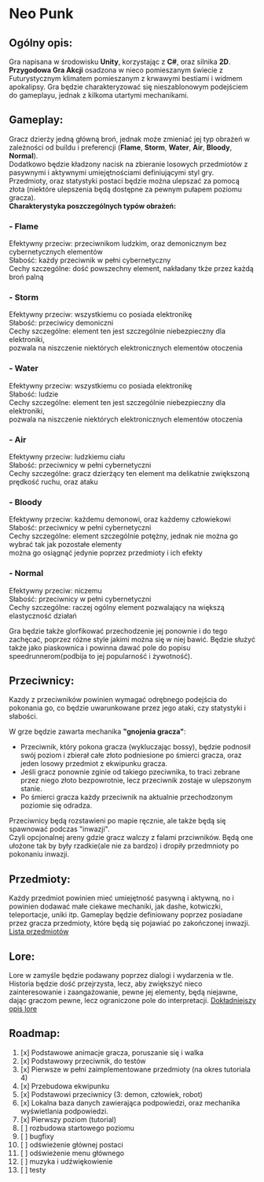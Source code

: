 ﻿# Neo Punk

## Ogólny opis:
Gra napisana w środowisku __Unity__, korzystając z __C#__, oraz silnika __2D__.  
__Przygodowa Gra Akcji__ osadzona w nieco pomieszanym świecie z Futurystycznym klimatem pomieszanym z krwawymi bestiami i widmem apokalipsy.
Gra będzie charakteryzować się nieszablonowym podejściem do gameplayu, jednak z kilkoma utartymi mechanikami.

## Gameplay:
Gracz dzierży jedną główną broń, jednak może zmieniać jej typ obrażeń w zależności od buildu i preferencji (**Flame**, **Storm**, **Water**, **Air**, **Bloody**, **Normal**).  
Dodatkowo będzie kładzony nacisk na zbieranie losowych przedmiotów z pasywnymi i aktywnymi umiejętnościami definiującymi styl gry.  
Przedmioty, oraz statystyki postaci będzie można ulepszać za pomocą złota (niektóre ulepszenia będą dostępne za pewnym pułapem poziomu gracza).  
**Charakterystyka poszczególnych typów obrażeń:**

### - Flame
Efektywny przeciw: przeciwnikom ludzkim, oraz demonicznym bez cybernetycznych elementów  
Słabość: każdy przeciwnik w pełni cybernetyczny  
Cechy szczególne: dość powszechny element, nakładany tkże przez każdą broń palną
### - Storm
Efektywny przeciw: wszystkiemu co posiada elektronikę  
Słabość: przeciwicy demoniczni  
Cechy szczególne: element ten jest szczególnie niebezpieczny dla elektroniki,  
pozwala na niszczenie niektórych elektronicznych elementów otoczenia
### - Water
Efektywny przeciw: wszystkiemu co posiada elektronikę  
Słabość: ludzie  
Cechy szczególne: element ten jest szczególnie niebezpieczny dla elektroniki,  
pozwala na niszczenie niektórych elektronicznych elementów otoczenia
### - Air
Efektywny przeciw: ludzkiemu ciału  
Słabość: przeciwnicy w pełni cybernetyczni  
Cechy szczególne: gracz dzierżący ten element ma delikatnie zwiększoną prędkość ruchu, oraz ataku
### - Bloody
Efektywny przeciw: każdemu demonowi, oraz każdemy człowiekowi  
Słabość: przeciwnicy w pełni cybernetyczni  
Cechy szczególne: element szczególnie potężny, jednak nie można go wybrać tak jak pozostałe elementy  
można go osiągnąć jedynie poprzez przedmioty i ich efekty
### - Normal
Efektywny przeciw: niczemu  
Słabość: przeciwnicy w pełni cybernetyczni  
Cechy szczególne: raczej ogólny element pozwalający na większą elastyczność działań

Gra będzie także glorfikować przechodzenie jej ponownie i do tego zachęcać, poprzez różne style jakimi można się w niej bawić.
Będzie służyć także jako piaskownica i powinna dawać pole do popisu speedrunnerom(podbija to jej popularność i żywotność).

## Przeciwnicy: 
Kazdy z przeciwników powinien wymagać odrębnego podejścia do pokonania go, co będzie uwarunkowane przez jego ataki, czy statystyki i słabości.  

W grze będzie zawarta mechanika **"gnojenia gracza"**:
- Przeciwnik, który pokona gracza (wykluczając bossy), będzie podnosił swój poziom i zbierał całe złoto podniesione po śmierci gracza, oraz jeden losowy przedmiot z ekwipunku gracza.
- Jeśli gracz ponownie zginie od takiego pzeciwnika, to traci zebrane przez niego złoto bezpowrotnie, lecz przeciwnik zostaje w ulepszonym stanie.
- Po śmierci gracza każdy przeciwnik na aktualnie przechodzonym poziomie się odradza.

Przeciwnicy będą rozstawieni po mapie ręcznie, ale także będą się spawnować podczas "inwazji".  
Czyli opcjonalnej areny gdzie gracz walczy z falami przciwników. Będą one ułożone tak by były rzadkie(ale nie za bardzo) i dropiły przedmnioty po pokonaniu inwazji.

## Przedmioty:
Każdy przedmiot powinien mieć umiejętność pasywną i aktywną, no i powinien dodawać małe ciekawe mechaniki, jak dashe, kotwiczki, teleportacje, uniki itp.
Gameplay będzie definiowany poprzez posiadane przez gracza przedmioty, które będą się pojawiać po zakończonej inwazji.
[Lista przedmiotów](documentation/items.md)

## Lore:
Lore w zamyśle będzie podawany poprzez dialogi i wydarzenia w tle. 
Historia będzie dość przejrzysta, lecz, aby zwiększyć nieco zainteresowanie i zaangażowanie, pewne jej elementy, będą niejawne, dając graczom pewne, lecz ograniczone pole do interpretacji.
[Dokładniejszy opis lore](documentation/lore.md)

## Roadmap:
1. [x] Podstawowe animacje gracza, poruszanie się i walka
2. [x] Podstawowy przeciwnik, do testów
3. [x] Pierwsze w pełni zaimplementowane przedmioty (na okres tutoriala 4)
4. [x] Przebudowa ekwipunku
5. [x] Podstawowi przeciwnicy (3: demon, człowiek, robot)
6. [x] Lokalna baza danych zawierająca podpowiedzi, oraz mechanika wyświetlania podpowiedzi.
7. [x] Pierwszy poziom (tutorial)
8. [ ] rozbudowa startowego poziomu
9. [ ] bugfixy
10. [ ] odświeżenie głównej postaci
11. [ ] odświeżenie menu głównego
12. [ ] muzyka i udźwiękowienie
13. [ ] testy 
